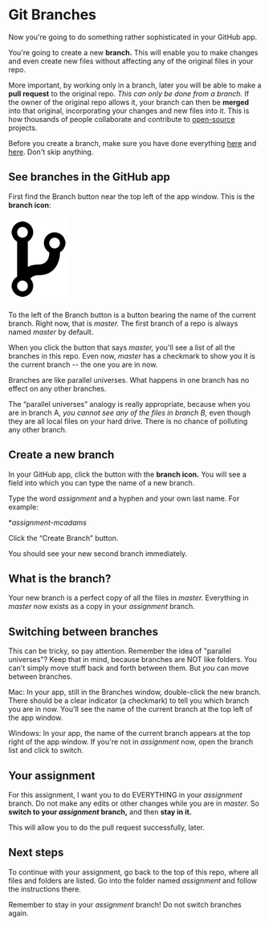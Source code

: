 # Git Branches

Now you're going to do something rather sophisticated in your GitHub app.

You're going to create a new **branch.** This will enable you to make changes and even create new files without affecting any of the original files in your repo.

More important, by working only in a branch, later you will be able to make a **pull request** to the original repo. *This can only be done from a branch.* If the owner of the original repo allows it, your branch can then be **merged** into that original, incorporating your changes and new files into it. This is how thousands of people collaborate and contribute to [open-source](http://opensource.com/resources/what-open-source) projects.

Before you create a branch, make sure you have done everything [here](../github_basics) and [here](../../../README.md). Don't skip anything.

## See branches in the GitHub app

First find the Branch button near the top left of the app window. This is the **branch icon**:

![GitHub branch icon](../images/git-branch.png)

To the left of the Branch button is a button bearing the name of the current branch. Right now, that is *master.* The first branch of a repo is always named *master* by default.

When you click the button that says *master,* you'll see a list of all the branches in this repo. Even now, *master* has a checkmark to show you it is the current branch -- the one you are in now.

Branches are like parallel universes. What happens in one branch has no effect on any other branches.

The “parallel universes” analogy is really appropriate, because when you are in branch A, *you cannot see any of the files in branch B,* even though they are all local files on your hard drive. There is no chance of polluting any other branch.

## Create a new branch

In your GitHub app, click the button with the **branch icon.** You will see a field into which you can type the name of a new branch.

Type the word *assignment* and a hyphen and your own last name. For example:

**assignment-mcadams*

Click the “Create Branch” button.

You should see your new second branch immediately.

## What is the branch?

Your new branch is a perfect copy of all the files in *master.* Everything in *master* now exists as a copy in your *assignment* branch.

## Switching between branches

This can be tricky, so pay attention. Remember the idea of "parallel universes"? Keep that in mind, because branches are NOT like folders. You can't simply move stuff back and forth between them. But *you* can move between branches.

Mac: In your app, still in the Branches window, double-click the new branch. There should be a clear indicator (a checkmark) to tell you which branch you are in now. You'll see the name of the current branch at the top left of the app window.

Windows: In your app, the name of the current branch appears at the top right of the app window. If you're not in *assignment* now, open the branch list and click to switch.

## Your assignment

For this assignment, I want you to do EVERYTHING in your *assignment* branch. Do not make any edits or other changes while you are in *master.* So **switch to your *assignment* branch,** and then **stay in it.**

This will allow you to do the pull request successfully, later.

## Next steps

To continue with your assignment, go back to the top of this repo, where all files and folders are listed. Go into the folder named *assignment* and follow the instructions there.

Remember to stay in your *assignment* branch! Do not switch branches again.
